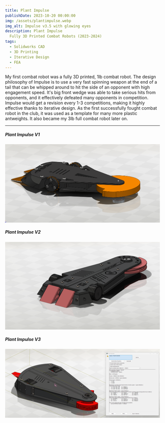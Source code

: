 ```yaml
---
title: Plant Impulse
publishDate: 2023-10-20 00:00:00
img: /assets/plantimpulse.webp
img_alt: Impulse v3.5 with glowing eyes
description: Plant Impulse
  Fully 3D Printed Combat Robots (2023-2024)
tags:
  - Solidworks CAD
  - 3D Printing
  - Iterative Design
  - FEA
---
```


My first combat robot was a fully 3D printed, 1lb combat robot. The design philosophy of Impulse is to use a very fast spinning weapon at the end of a tail that can be whipped around to hit the side of an opponent with high engagement speed. It's big front wedge was able to take serious hits from opponents, and it effectively defeated many opponents in competition. Impulse would get a revision every 1-3 competitions, making it highly effective thanks to iterative design. As the first successfully fought combat robot in the club, it was used as a template for many more plastic antweights. It also became my 3lb full combat robot later on.

---

##### Plant Impulse V1
![](plantimpulse1.png)

##### Plant Impulse V2
![](Plantimpulsev2.png)

##### Plant Impulse V3
![](plantimpulsev3.png)